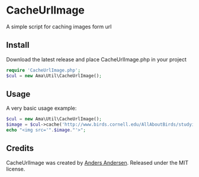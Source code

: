 # CacheUrlImage
A simple script for caching images form url

## Install

Download the latest release and place CacheUrlImage.php in your project

```php
require 'CacheUrlImage.php';
$cul = new Ama\Util\CacheUrlImage();
```

## Usage

A very basic usage example:

```php
$cul = new Ama\Util\CacheUrlImage();
$image = $cul->cache('http://www.birds.cornell.edu/AllAboutBirds/studyingbirdsi/ring_billed_1st_winter.jpg');
echo "<img src='".$image."'>";
```

## Credits

CacheUrlImage was created by [Anders Andersen](http://andersmandersen.dk). Released under the MIT license.